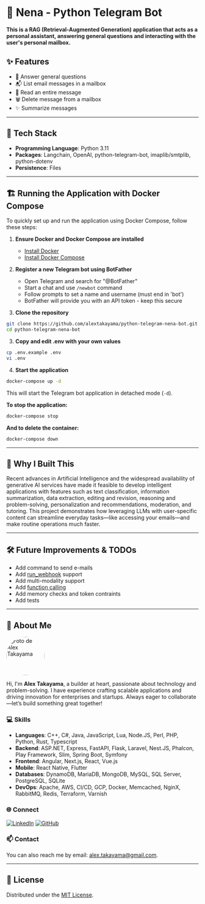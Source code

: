 # 👩 Nena - Python Telegram Bot

**This is a RAG (Retrieval-Augmented Generation) application that acts as a personal assistant, answering general questions and interacting with the user's personal mailbox.**

## ✨ Features
- 💬 Answer general questions
- 📬 List email messages in a mailbox
- 📖 Read an entire message
- 🗑️ Delete message from a mailbox
- ✨ Summarize messages

---

## 🚀 Tech Stack
- **Programming Language**: Python 3.11
- **Packages**: Langchain, OpenAI, python-telegram-bot, imaplib/smtplib, python-dotenv
- **Persistence**: Files

---

## 🏗️ Running the Application with Docker Compose

To quickly set up and run the application using Docker Compose, follow these steps:

1. **Ensure Docker and Docker Compose are installed**
   - [Install Docker](https://docs.docker.com/get-docker/)
   - [Install Docker Compose](https://docs.docker.com/compose/install/)

2. **Register a new Telegram bot using BotFather**
    - Open Telegram and search for "@BotFather"
    - Start a chat and use ``/newbot`` command
    - Follow prompts to set a name and username (must end in 'bot')
    - BotFather will provide you with an API token - keep this secure

3. **Clone the repository**
```sh
git clone https://github.com/alextakayama/python-telegram-nena-bot.git
cd python-telegram-nena-bot
```

3. **Copy and edit .env with your own values**
```sh
cp .env.example .env
vi .env
```

4. **Start the application**
```sh
docker-compose up -d
```

This will start the Telegram bot application in detached mode (`-d`).

**To stop the application:**
```sh
docker-compose stop
```

**And to delete the container:**
```sh
docker-compose down
```

---

## 🚀 Why I Built This
Recent advances in Artificial Intelligence and the widespread availability of generative AI services have made it feasible to develop intelligent applications with features such as text classification, information summarization, data extraction, editing and revision, reasoning and problem-solving, personalization and recommendations, moderation, and tutoring. This project demonstrates how leveraging LLMs with user-specific content can streamline everyday tasks—like accessing your emails—and make routine operations much faster.

---

## 🛠️ Future Improvements & TODOs
- Add command to send e-mails
- Add [run_webhook](https://docs.python-telegram-bot.org/en/stable/telegram.ext.application.html#telegram.ext.Application.run_webhook) support
- Add multi-modality support
- Add [function calling](https://platform.openai.com/docs/guides/function-calling)
- Add memory checks and token contraints
- Add tests

---

## 👋 About Me

<img alt="Foto de Alex Takayama" src="https://alextakayama.com/images/alex_takayama.jpg" style="border-radius: 50%; height: 100px; width: 100px">

Hi, I'm **Alex Takayama**, a builder at heart, passionate about technology and problem-solving. I have experience crafting scalable applications and driving innovation for enterprises and startups. Always eager to collaborate—let’s build something great together!

### 💻 Skills
- **Languages**: C++, C#, Java, JavaScript, Lua, Node.JS, Perl, PHP, Python, Rust, Typescript
- **Backend**: ASP.NET, Express, FastAPI, Flask, Laravel, Nest.JS, Phalcon, Play Framework, Slim, Spring Boot, Symfony
- **Frontend**: Angular, Next.js, React, Vue.js
- **Mobile**: React Native, Flutter
- **Databases**: DynamoDB, MariaDB, MongoDB, MySQL, SQL Server, PostgreSQL, SQLite
- **DevOps**: Apache, AWS, CI/CD, GCP, Docker, Memcached, NginX, RabbitMQ, Redis, Terraform, Varnish

### 🌐 Connect

[![LinkedIn](https://img.shields.io/badge/LinkedIn-0077B5?style=for-the-badge&logo=linkedin&logoColor=white)](https://linkedin.com/in/alextakayama) [![GitHub](https://img.shields.io/badge/GitHub-181717?style=for-the-badge&logo=github&labelColor=181717)](https://github.com/alextakayama)

### 📫 Contact

You can also reach me by email: [alex.takayama@gmail.com](mailto:alex.takayama@gmail.com).

---

## 📄 License

Distributed under the [MIT License](https://opensource.org/license/MIT).
